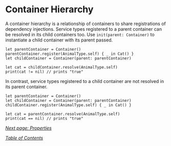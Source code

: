 # Container Hierarchy

A container hierarchy is a relationship of containers to share registrations of dependency injections. Service types registered to a parent container can be resolved in its child containers too. Use `init(parent: Container)` to instantiate a child container with its parent passed.

    let parentContainer = Container()
    parentContainer.register(AnimalType.self) { _ in Cat() }
    let childContainer = Container(parent: parentContainer)

    let cat = childContainer.resolve(AnimalType.self)
    print(cat != nil) // prints "true"

In contrast, service types registered to a child container are not resolved in its parent container.

    let parentContainer = Container()
    let childContainer = Container(parent: parentContainer)
    childContainer.register(AnimalType.self) { _ in Cat() }

    let cat = parentContainer.resolve(AnimalType.self)
    print(cat == nil) // prints "true"

_[Next page: Properties](Properties.md)_

_[Table of Contents](README.md)_
